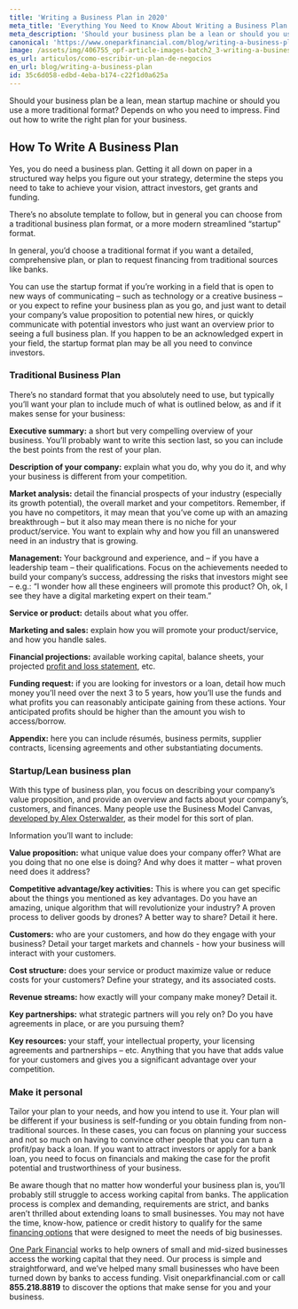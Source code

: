 ```yaml
---
title: 'Writing a Business Plan in 2020'
meta_title: 'Everything You Need to Know About Writing a Business Plan in 2020'
meta_description: 'Should your business plan be a lean or should you use a more traditional format? It depends on your business and who you need to impress. Learn more on how to write the a business plan in 2020.'
canonical: 'https://www.oneparkfinancial.com/blog/writing-a-business-plan'
image: /assets/img/406755_opf-article-images-batch2_3-writing-a-business-plan.png
es_url: articulos/como-escribir-un-plan-de-negocios
en_url: blog/writing-a-business-plan
id: 35c6d058-edbd-4eba-b174-c22f1d0a625a
---
```

Should your business plan be a lean, mean startup machine or should you use a more traditional  format? Depends on who you need to impress. Find out how to write the right plan for your business.

## How To Write A Business Plan
Yes, you do need a business plan. Getting it all down on paper in a structured way helps you figure out your strategy, determine the steps you need to take to achieve your vision, attract investors, get grants and funding. 

There’s no absolute template to follow, but in general you can choose from a traditional business plan format, or a more modern streamlined “startup” format. 

In general, you’d choose a traditional format if you want a detailed, comprehensive plan, or plan to request financing from traditional sources like banks. 

You can use the startup format if you’re working in a field that is open to new ways of communicating – such as technology or a creative business – or you expect to refine your business plan as you go, and just want to detail your company’s value proposition to potential new hires, or quickly communicate with potential investors who just want an overview prior to seeing a full business plan. If you happen to be an acknowledged expert in your field, the startup format plan may be all you need to convince investors. 

### Traditional Business Plan 

There’s no standard format that you absolutely need to use, but typically you’ll want your plan to include much of what is outlined below, as and if it makes sense for your business:

**Executive summary:** a short but very compelling overview of your business. You’ll probably want to write this section last, so you can include the best points from the rest of your plan. 

**Description of your company:** explain what you do, why you do it, and why your business is different from your competition.

**Market analysis:** detail the financial prospects of your industry (especially its growth potential), the overall market and your competitors. Remember, if you have no competitors, it may mean that you’ve come up with an amazing breakthrough – but it also may mean there is no niche for your product/service. You want to explain why and how you fill an unanswered need in an industry that is growing. 

**Management:** Your background and experience, and – if you have a leadership team – their qualifications. Focus on the achievements needed to build your company’s success, addressing the risks that investors might see – e.g.: “I wonder how all these engineers will promote this product? Oh, ok, I see they have a digital marketing expert on their team.”

**Service or product:** details about what you offer.

**Marketing and sales:** explain how you will promote your product/service, and how you handle sales. 

**Financial projections:** available working capital, balance sheets, your projected [profit and loss statement](https://www.oneparkfinancial.com/blog/understanding-your-small-business-profit-and-loss-statement), etc.

**Funding request:** if you are looking for investors or a loan, detail how much money you’ll need over the next 3 to 5 years, how you’ll use the funds and what profits you can reasonably anticipate gaining from these actions. Your anticipated profits should be higher than the amount you wish to access/borrow.

**Appendix:** here you can include résumés, business permits, supplier contracts, licensing agreements and other substantiating documents.

### Startup/Lean business plan

With this type of business plan, you focus on describing your company’s value proposition, and provide an overview and facts about your company’s, customers, and finances. Many people use the Business Model Canvas, [developed by Alex Osterwalder](https://www.strategyzer.com/canvas/business-model-canvas), as their model for this sort of plan.  

Information you’ll want to include:

**Value proposition:** what unique value does your company offer? What are you doing that no one else is doing? And why does it matter – what proven need does it address?

**Competitive advantage/key activities:** This is where you can get specific about the things you mentioned as key advantages. Do you have an amazing, unique algorithm that will revolutionize your industry? A proven process to deliver goods by drones? A better way to share? Detail it here.

**Customers:** who are your customers, and how do they engage with your business?  Detail your target markets and channels - how your business will interact with your customers.

**Cost structure:** does your service or product maximize value or reduce costs for your customers? Define your strategy, and its associated costs.

**Revenue streams:** how exactly will your company make money? Detail it.

**Key partnerships:** what strategic partners will you rely on? Do you have agreements in place, or are you pursuing them?

**Key resources:** your staff, your intellectual property, your licensing agreements and partnerships – etc. Anything that you have that adds value for your customers and gives you a significant advantage over your competition.

### Make it personal

Tailor your plan to your needs, and how you intend to use it. Your plan will be different if your business is self-funding or you obtain funding from non-traditional sources. In these cases, you can focus on planning your success and not so much on having to convince other people that you can turn a profit/pay back a loan. If you want to attract investors or apply for a bank loan, you need to focus on financials and making the case for the profit potential and trustworthiness of your business. 

Be aware though that no matter how wonderful your business plan is, you’ll probably still struggle to access working capital from banks. The application process is complex and demanding, requirements are strict, and banks aren’t thrilled about extending loans to small businesses. You may not have the time, know-how, patience or credit history to qualify for the same [financing options](https://www.oneparkfinancial.com/pre-qualification) that were designed to meet the needs of big businesses.

[One Park Financial](https://www.oneparkfinancial.com/) works to help owners of small and mid-sized businesses access the working capital that they need. Our process is simple and straightforward, and we’ve helped many small businesses who have been turned down by banks to access funding. Visit oneparkfinancial.com or call **855.218.8819** to discover the options that make sense for you and your business.